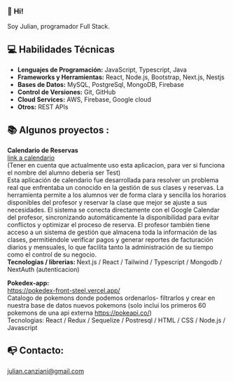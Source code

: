 ### 👋 <strong>Hi!</strong> 
Soy Julian, programador Full Stack. <br> 

## :computer: Habilidades Técnicas

- **Lenguajes de Programación:** JavaScript, Typescript, Java
- **Frameworks y Herramientas:** React, Node.js, Bootstrap, Next.js, Nestjs
- **Bases de Datos:** MySQL, PostgreSql, MongoDB, Firebase
- **Control de Versiones:** Git, GitHub
- **Cloud Services:** AWS, Firebase, Google cloud
- **Otros:** REST APIs

## :books:<strong> Algunos proyectos : </strong> <br>

<strong> Calendario de Reservas </strong> <br>
[link a calendario](https://tusclasesv.vercel.app/public/PPr5iJZiHO/6715a8c13d1f693a4982d762) <br>
(Tener en cuenta que actualmente uso esta aplicacion, para ver si funciona el nombre del alumno deberia ser Test)<br>
Esta aplicación de calendario fue desarrollada para resolver un problema real que enfrentaba un conocido en la gestión de sus clases 
                        y reservas. 
                        La herramienta permite a los alumnos ver de forma clara y sencilla los horarios disponibles del profesor 
                        y reservar la clase que mejor se ajuste a sus necesidades. El sistema se conecta directamente con el Google Calendar del profesor, 
                        sincronizando automáticamente la disponibilidad para evitar conflictos y optimizar el proceso de reserva.
                        El profesor también tiene acceso a un sistema de gestión que almacena toda la información de las clases, 
                        permitiéndole verificar pagos y generar reportes de facturación diarios y mensuales, 
                        lo que facilita tanto la administración de su tiempo como el control de su negocio. <br>
<strong> Tecnologias / librerias: </strong>  Next.js / React / Tailwind / Typescript / Mongodb / NextAuth (autenticacion)

<!--
<strong> Clima-x : </strong>(Weather Cards) <br>
https://react-tiempo-app.vercel.app/  <br>
Fue uno de mis primeros proyectos deployados. Podemos buscar diferentes ciudades alrededor del mundo y obtener los datos meteorologicos en tiempo real.<br>
Api que use en el proyecto: https://openweathermap.org
-->

<strong> Pokedex-app: </strong><br>
https://pokedex-front-steel.vercel.app/ <br>
Catalogo de pokemons donde podemos ordenarlos- filtrarlos y crear en nuestra base de datos nuevos pokemons (solo inclui los primeros 60 pokemons de una api externa https://pokeapi.co/) <br>
Tecnologias: React / Redux / Sequelize / Postresql / HTML / CSS / Node.js / Javascript

<!--
<strong>Agenda de contactos:</strong><br> https://free-code-app.vercel.app/ <br>
Proyecto individual el cual nos va a servir como agenda de contactos.<br>
Tecnologias: <br>
React, Nextjs, Autenticacion y almacenamiento de datos con Firebase, estilos con html/css.
-->
## :mailbox_with_no_mail: Contacto: 
julian.canziani@gmail.com
<!--
**julian-ncanziani/julian-ncanziani** is a ✨ _special_ ✨ repository because its `README.md` (this file) appears on your GitHub profile.

Here are some ideas to get you started:

- 🔭 I’m currently working on ...
- 🌱 I’m currently learning ...
- 👯 I’m looking to collaborate on ...
- 🤔 I’m looking for help with ...
- 💬 Ask me about ...
- 📫 How to reach me: ...
- 😄 Pronouns: ...
- ⚡ Fun fact: ...
-->
